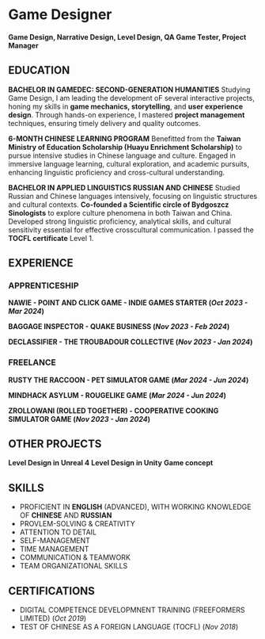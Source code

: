 # Game Designer

####  Game Design, Narrative Design, Level Design, QA Game Tester, Project Manager

## EDUCATION

  **BACHELOR IN GAMEDEC: SECOND-GENERATION HUMANITIES**
   Studying Game Design, I am leading the development oF several interactive projects, honing my skills in **game mechanics, storytelling**, and **user experience design**. Through hands-on experience, I mastered **project management** techniques, ensuring timely delivery and quality outcomes.

  
  **6-MONTH CHINESE LEARNING PROGRAM**
   Benefitted from the **Taiwan Ministry of Education Scholarship (Huayu Enrichment Scholarship)** to pursue intensive studies in Chinese language and culture. Engaged in immersive language learning, cultural exploration, and academic pursuits, enhancing linguistic proficiency and cross-cultural understanding.
  
  **BACHELOR IN APPLIED LINGUISTICS RUSSIAN AND CHINESE**
   Studied Russian and Chinese languages intensively, focusing on linguistic structures and cultural contexts. **Co-founded a Scientific circle of Bydgoszcz Sinologists** to explore culture phenomena in both Taiwan and China. Developed strong linguistic proficiency, analytical skills, and cultural sensitivity essential for effective crosscultural communication. I passed the **TOCFL certificate** Level 1.

## EXPERIENCE


### APPRENTICESHIP
  
  **NAWIE - POINT AND CLICK GAME - INDIE GAMES STARTER (_Oct 2023 - Mar 2024_)**

  **BAGGAGE INSPECTOR - QUAKE BUSINESS (_Nov 2023 - Feb 2024_)**

  **DECLASSIFIER - THE TROUBADOUR COLLECTIVE (_Nov 2023 - Jan 2024_)**

  
### FREELANCE

  **RUSTY THE RACCOON - PET SIMULATOR GAME (_Mar 2024 - Jun 2024_)**

  **MINDHACK ASYLUM - ROUGELIKE GAME (_Mar 2024 - Jun 2024_)**

  **ZROLLOWANI (ROLLED TOGETHER) - COOPERATIVE COOKING SIMULATOR GAME (_Nov 2023 - Jan 2024_)**

## OTHER PROJECTS

  **Level Design in Unreal 4**
  **Level Design in Unity**
  **Game concept**
  
## SKILLS
  - PROFICIENT IN **ENGLISH** (ADVANCED), WITH WORKING KNOWLEDGE OF **CHINESE** AND **RUSSIAN**
  - PROVLEM-SOLVING & CREATIVITY
  - ATTENTION TO DETAIL
  - SELF-MANAGEMENT
  - TIME MANAGEMENT
  - COMMUNICATION & TEAMWORK
  - TEAM ORGANIZATIONAL SKILLS

## CERTIFICATIONS
  - DIGITAL COMPETENCE DEVELOPMNENT TRAINING (FREEFORMERS LIMITED) (_Oct 2019_)
  - TEST OF CHINESE AS A FOREIGN LANGUAGE (TOCFL) (_Nov 2018_)
